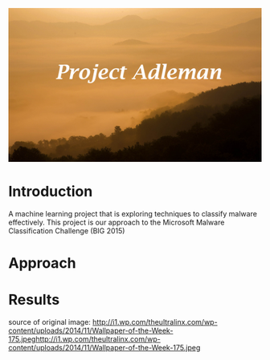 ![Project Adleman Cover](img/cover/Project_Adleman_Cover.png)

# Introduction
A machine learning project that is exploring techniques to classify malware effectively. This project is our approach to the Microsoft Malware Classification Challenge (BIG 2015)

# Approach


# Results



source of original image: 
http://i1.wp.com/theultralinx.com/wp-content/uploads/2014/11/Wallpaper-of-the-Week-175.jpeghttp://i1.wp.com/theultralinx.com/wp-content/uploads/2014/11/Wallpaper-of-the-Week-175.jpeg
